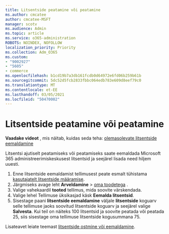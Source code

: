 ```yaml
---
title: Litsentside peatamine või peatamine
ms.author: cmcatee
author: cmcatee-MSFT
manager: scotv
ms.audience: Admin
ms.topic: article
ms.service: o365-administration
ROBOTS: NOINDEX, NOFOLLOW
localization_priority: Priority
ms.collection: Adm_O365
ms.custom:
- "9002927"
- "5605"
- commerce
ms.openlocfilehash: b1cd19b7a3db161fcdb0d64972e6fd06b259b61b
ms.sourcegitcommit: 5dc52d5fcb2833fbbc064edb783e609d8eef79c0
ms.translationtype: MT
ms.contentlocale: et-EE
ms.lasthandoff: 03/05/2021
ms.locfileid: "50470002"
---
```

# <a name="suspend-or-pause-licenses"></a>Litsentside peatamine või peatamine

**Vaadake videot** , mis näitab, kuidas seda teha: [olemasolevate litsentside eemaldamine](https://go.microsoft.com/fwlink/p/?linkid=2154938)

Litsentsi ajutiselt peatamiseks või peatamiseks saate eemaldada Microsoft 365 administreerimiskeskusest litsentsid ja seejärel lisada need hiljem uuesti.

1. Enne litsentside eemaldamist tellimusest peate esmalt tühistama [kasutajatelt litsentside määramise](https://docs.microsoft.com/microsoft-365/admin/manage/remove-licenses-from-users).
2. Järgmiseks avage leht **Arveldamine**  >  [oma toodetega](https://go.microsoft.com/fwlink/p/?linkid=842054) .
3. Valige vahekaardil **tooted** tellimus, mida soovite värskendada.
4. Valige lehel Tellimuse üksikasjad käsk **Eemalda litsentsid**.
5. Sisestage paani **litsentside eemaldamine** väljale **litsentside** koguarv selle tellimuse jaoks soovitud litsentside koguarv ja seejärel valige **Salvesta**. Kui teil on näiteks 100 litsentsid ja soovite peatada või peatada 25, siis sisestage oma tellimuse litsentside kogusummana 75.

Lisateavet leiate teemast [litsentside ostmine või eemaldamine](https://docs.microsoft.com/microsoft-365/commerce/licenses/buy-licenses).